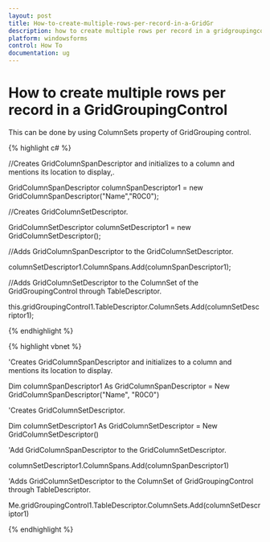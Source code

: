 ```yaml
---
layout: post
title: How-to-create-multiple-rows-per-record-in-a-GridGr
description: how to create multiple rows per record in a gridgroupingcontrol
platform: windowsforms
control: How To
documentation: ug
---
```


# How to create multiple rows per record in a GridGroupingControl

This can be done by using ColumnSets property of GridGrouping control.

{% highlight c# %}



//Creates GridColumnSpanDescriptor and initializes to a column  and mentions its location to display,. 

GridColumnSpanDescriptor columnSpanDescriptor1 = new GridColumnSpanDescriptor("Name","R0C0"); 



//Creates GridColumnSetDescriptor. 

GridColumnSetDescriptor columnSetDescriptor1 = new GridColumnSetDescriptor();



//Adds GridColumnSpanDescriptor to the GridColumnSetDescriptor. 

columnSetDescriptor1.ColumnSpans.Add(columnSpanDescriptor1);



//Adds GridColumnSetDescriptor to the ColumnSet of the GridGroupingControl through TableDescriptor.

this.gridGroupingControl1.TableDescriptor.ColumnSets.Add(columnSetDescriptor1);

{% endhighlight %}

{% highlight vbnet %}



'Creates GridColumnSpanDescriptor and initializes to a column  and mentions its location to display. 

Dim columnSpanDescriptor1 As GridColumnSpanDescriptor = New GridColumnSpanDescriptor("Name", "R0C0")



'Creates GridColumnSetDescriptor. 

Dim columnSetDescriptor1 As GridColumnSetDescriptor = New GridColumnSetDescriptor()



'Add GridColumnSpanDescriptor to the GridColumnSetDescriptor. 

columnSetDescriptor1.ColumnSpans.Add(columnSpanDescriptor1)



'Adds GridColumnSetDescriptor to the ColumnSet of GridGroupingControl through TableDescriptor.

Me.gridGroupingControl1.TableDescriptor.ColumnSets.Add(columnSetDescriptor1)

{% endhighlight %}

